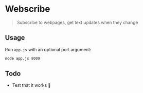 # Webscribe

> Subscribe to webpages, get text updates when they change

## Usage

Run `app.js` with an optional port argument:

```bash
node app.js 8000
```

## Todo

* Test that it works :eyes:
